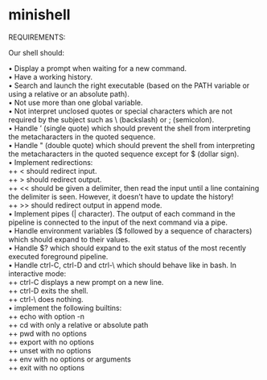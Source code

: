 # minishell

REQUIREMENTS:

Our shell should:

• Display a prompt when waiting for a new command. \
• Have a working history. \
• Search and launch the right executable (based on the PATH variable or using a
  relative or an absolute path). \
• Not use more than one global variable. \
• Not interpret unclosed quotes or special characters which are not required by the
  subject such as \ (backslash) or ; (semicolon). \
• Handle ’ (single quote) which should prevent the shell from interpreting the metacharacters
  in the quoted sequence. \
• Handle " (double quote) which should prevent the shell from interpreting the metacharacters
  in the quoted sequence except for $ (dollar sign). \
  • Implement redirections: \
    ++ < should redirect input. \
    ++ > should redirect output. \
    ++ << should be given a delimiter, then read the input until a line containing the
      delimiter is seen. However, it doesn’t have to update the history! \
    ++ >> should redirect output in append mode. \
• Implement pipes (| character). The output of each command in the pipeline is
connected to the input of the next command via a pipe. \
• Handle environment variables ($ followed by a sequence of characters) which
should expand to their values.\
• Handle $? which should expand to the exit status of the most recently executed
foreground pipeline.\
• Handle ctrl-C, ctrl-D and ctrl-\ which should behave like in bash.
  In interactive mode:\
   ++ ctrl-C displays a new prompt on a new line. \
   ++ ctrl-D exits the shell.\
   ++ ctrl-\ does nothing.\
 • implement the following builtins:\
   ++ echo with option -n\
   ++ cd with only a relative or absolute path\
   ++ pwd with no options\
   ++ export with no options\
   ++ unset with no options\
   ++ env with no options or arguments\
   ++ exit with no options
